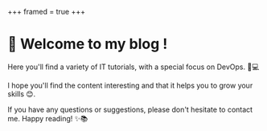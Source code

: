 +++
framed = true
+++

# 👋 Welcome to my blog !

Here you'll find a variety of IT tutorials, with a special focus on DevOps. 🚀💻

I hope you'll find the content interesting and that it helps you to grow your skills 😊.

If you have any questions or suggestions, please don't hesitate to contact me. Happy reading! ✨📚

